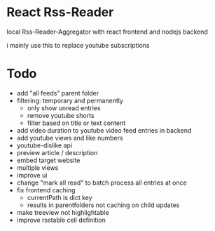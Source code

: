 # React Rss-Reader
local Rss-Reader-Aggregator with react frontend and nodejs backend

i mainly use this to replace youtube subscriptions


# Todo
- add "all feeds" parent folder
- filtering: temporary and permanently
    - only show unread entries
    - remove youtube shorts
    - filter based on title or text content
- add video duration to youtube video feed entries in backend
- add youtube views and like numbers
- youtube-dislike api
- preview article / description
- embed target website
- multiple views
- improve ui
- change "mark all read" to batch process all entries at once
- fix frontend caching 
    - currentPath is dict key
    - results in parentfolders not caching on child updates
- make treeview not highlightable
- improve rsstable cell definition